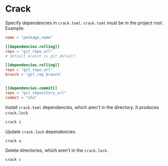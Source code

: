 # Crack

Specify dependencies in ``crack.toml``.
``crack.toml`` must be in the project root.
Example:

```toml
name = "package_name"

[[dependencies.rolling]]
repo = "git_repo_url"
# default branch is git default

[[dependencies.rolling]]
repo = "git_repo_url"
branch = "git_rep_branch"


[[dependencies.commit]]
repo = "git_repository_url"
commit = "sha"
```

Install ``crack.toml`` dependencies, which aren't in the directory.
It produces ``crack.lock``.

```zsh
crack i
```

Update ``crack.lock`` dependencies.

```zsh
crack u
```

Delete directories, which aren't in the ``crack.lock``.

```zsh
crack c
```
